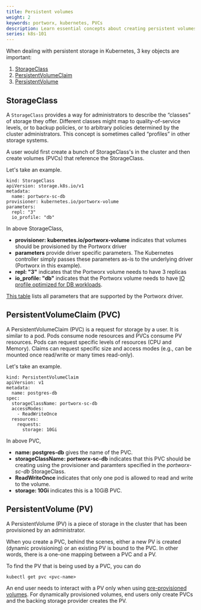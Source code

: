 ```yaml
---
title: Persistent volumes
weight: 2
keywords: portworx, kubernetes, PVCs
description: Learn essential concepts about creating persistent volumes on Kubernetes
series: k8s-101
---
```


When dealing with persistent storage in Kubernetes, 3 key objects are important:

1. [StorageClass](/portworx-install-with-kubernetes/storage-operations/storage-101/volumes/#storageclass)
2. [PersistentVolumeClaim](/portworx-install-with-kubernetes/storage-operations/storage-101/volumes/#persistentvolumeclaim-pvc)
3. [PersistentVolume](/portworx-install-with-kubernetes/storage-operations/storage-101/volumes/#persistentvolume-pv)

## StorageClass

A `StorageClass` provides a way for administrators to describe the “classes” of storage they offer. Different classes might map to quality-of-service levels, or to backup policies, or to arbitrary policies determined by the cluster administrators. This concept is sometimes called “profiles” in other storage systems.

A user would first create a bunch of StorageClass's in the cluster and then create volumes (PVCs) that reference the StorageClass.

Let's take an example.

```text
kind: StorageClass
apiVersion: storage.k8s.io/v1
metadata:
  name: portworx-sc-db
provisioner: kubernetes.io/portworx-volume
parameters:
  repl: "3"
  io_profile: "db"
```

In above StorageClass,

* **provisioner: kubernetes.io/portworx-volume** indicates that volumes should be provisioned by the Portworx driver
* **parameters** provide driver specific parameters. The Kubernetes controller simply passes these parameters as-is to the underlying driver (Portworx in this example).
* **repl: "3"** indicates that the Portworx volume needs to have 3 replicas
* **io_profile: "db"** indicates that the Portworx volume needs to have [IO profile optimized for DB workloads](/install-with-other/operate-and-maintain/performance-and-tuning/tuning/#db).

[This table](/portworx-install-with-kubernetes/storage-operations/create-pvcs/dynamic-provisioning/#using-dynamic-provisioning) lists all parameters that are supported by the Portworx driver.

## PersistentVolumeClaim (PVC)

A PersistentVolumeClaim (PVC) is a request for storage by a user. It is similar to a pod. Pods consume node resources and PVCs consume PV resources. Pods can request specific levels of resources (CPU and Memory). Claims can request specific size and access modes (e.g., can be mounted once read/write or many times read-only).

Let's take an example.

```text
kind: PersistentVolumeClaim
apiVersion: v1
metadata:
  name: postgres-db
spec:
  storageClassName: portworx-sc-db
  accessModes:
    - ReadWriteOnce
  resources:
    requests:
      storage: 10Gi
```

In above PVC,

* **name: postgres-db** gives the name of the PVC.
* **storageClassName: portworx-sc-db** indicates that this PVC should be creating using the provisioner and paramters specified in the *portworx-sc-db* StorageClass.
* **ReadWriteOnce** indicates that only one pod is allowed to read and write to the volume.
* **storage: 10Gi** indicates this is a 10GiB PVC.

## PersistentVolume (PV)

A PersistentVolume (PV) is a piece of storage in the cluster that has been provisioned by an administrator.

When you create a PVC, behind the scenes, either a new PV is created (dynamic provisioning) or an existing PV is bound to the PVC. In other words, there is a one-one mapping between a PVC and a PV.

To find the PV that is being used by a PVC, you can do

```text
kubectl get pvc <pvc-name>
```

An end user needs to interact with a PV only when using [pre-provisioned volumes](). For dynamically provisioned volumes, end users only create PVCs and the backing storage provider creates the PV.